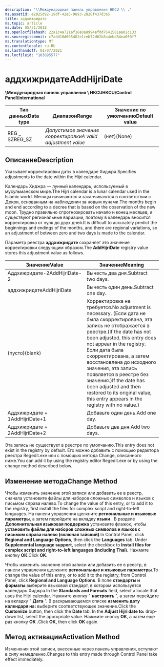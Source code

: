 ```yaml
---
description: '\\Международная панель управления HKCU \\ .'
ms.assetid: e2925d92-19df-42e5-9893-2820f437d3a5
title: аддхижридате
ms.topic: article
ms.date: 05/31/2018
ms.openlocfilehash: 22a1c4a721af18e0a8994efdd7641581aa01c133
ms.sourcegitcommit: c7add10d695482e1ceb72d62b8a4ebd84ea050f7
ms.translationtype: MT
ms.contentlocale: ru-RU
ms.lasthandoff: 01/07/2021
ms.locfileid: "103895577"
---
```

# <a name="addhijridate"></a><span data-ttu-id="30f88-103">аддхижридате</span><span class="sxs-lookup"><span data-stu-id="30f88-103">AddHijriDate</span></span>

<span data-ttu-id="30f88-104">**\\Международная панель управления \\ HKCU**</span><span class="sxs-lookup"><span data-stu-id="30f88-104">**HKCU\\Control Panel\\International**</span></span>



| <span data-ttu-id="30f88-105">Тип данных</span><span class="sxs-lookup"><span data-stu-id="30f88-105">Data type</span></span> | <span data-ttu-id="30f88-106">Диапазон</span><span class="sxs-lookup"><span data-stu-id="30f88-106">Range</span></span>                      | <span data-ttu-id="30f88-107">Значение по умолчанию</span><span class="sxs-lookup"><span data-stu-id="30f88-107">Default value</span></span> |
|-----------|----------------------------|---------------|
| <span data-ttu-id="30f88-108">REG \_ SZ</span><span class="sxs-lookup"><span data-stu-id="30f88-108">REG\_SZ</span></span>   | <span data-ttu-id="30f88-109">*Допустимое значение корректировки*</span><span class="sxs-lookup"><span data-stu-id="30f88-109">*A valid adjustment value*</span></span> | <span data-ttu-id="30f88-110">(нет)</span><span class="sxs-lookup"><span data-stu-id="30f88-110">(None)</span></span>        |



 

## <a name="description"></a><span data-ttu-id="30f88-111">Описание</span><span class="sxs-lookup"><span data-stu-id="30f88-111">Description</span></span>

<span data-ttu-id="30f88-112">Указывает корректировки даты в календаре Хиджра.</span><span class="sxs-lookup"><span data-stu-id="30f88-112">Specifies adjustments to the date within the Hijri calendar.</span></span>

<span data-ttu-id="30f88-113">Календарь Хиджра — лунный календарь, используемый в мусульманском мире.</span><span class="sxs-lookup"><span data-stu-id="30f88-113">The Hijri calendar is a lunar calendar used in the Islamic world.</span></span> <span data-ttu-id="30f88-114">Месяцы начинаются и заканчиваются в соответствии с Декри, основанным на наблюдении за новым лунами.</span><span class="sxs-lookup"><span data-stu-id="30f88-114">The months begin and end according to a decree that is based on the observation of the new moon.</span></span> <span data-ttu-id="30f88-115">Трудно правильно спрогнозировать начало и конец месяцев, и существуют региональные вариации, поэтому в календарь вносится корректировка от нуля до двух дней.</span><span class="sxs-lookup"><span data-stu-id="30f88-115">It is difficult to accurately predict the beginnings and endings of the months, and there are regional variations, so an adjustment of between zero and two days is made to the calendar.</span></span>

<span data-ttu-id="30f88-116">Параметр реестра **аддхижридате** сохраняет это значение корректировки следующим образом.</span><span class="sxs-lookup"><span data-stu-id="30f88-116">The **AddHijriDate** registry value stores this adjustment value as follows.</span></span>



| <span data-ttu-id="30f88-117">Значение</span><span class="sxs-lookup"><span data-stu-id="30f88-117">Value</span></span>          | <span data-ttu-id="30f88-118">Значение</span><span class="sxs-lookup"><span data-stu-id="30f88-118">Meaning</span></span>                                                                                                                                                                                                                               |
|----------------|---------------------------------------------------------------------------------------------------------------------------------------------------------------------------------------------------------------------------------------|
| <span data-ttu-id="30f88-119">Аддхижридате-2</span><span class="sxs-lookup"><span data-stu-id="30f88-119">AddHijriDate-2</span></span> | <span data-ttu-id="30f88-120">Вычесть два дня.</span><span class="sxs-lookup"><span data-stu-id="30f88-120">Subtract two days.</span></span>                                                                                                                                                                                                                    |
| <span data-ttu-id="30f88-121">аддхижридате</span><span class="sxs-lookup"><span data-stu-id="30f88-121">AddHijriDate</span></span>   | <span data-ttu-id="30f88-122">Вычесть один день.</span><span class="sxs-lookup"><span data-stu-id="30f88-122">Subtract one day.</span></span>                                                                                                                                                                                                                     |
| <span data-ttu-id="30f88-123">(пусто)</span><span class="sxs-lookup"><span data-stu-id="30f88-123">(blank)</span></span>        | <span data-ttu-id="30f88-124">Корректировка не требуется.</span><span class="sxs-lookup"><span data-stu-id="30f88-124">No adjustment is necessary.</span></span> <span data-ttu-id="30f88-125">(Если дата не была скорректирована, эта запись не отображается в реестре.</span><span class="sxs-lookup"><span data-stu-id="30f88-125">(If the date has not been adjusted, this entry does not appear in the registry.</span></span> <span data-ttu-id="30f88-126">Если дата была скорректирована, а затем восстановлена до исходного значения, эта запись появляется в реестре без значения.)</span><span class="sxs-lookup"><span data-stu-id="30f88-126">If the date has been adjusted and then restored to its original value, this entry appears in the registry with no value.)</span></span> |
| <span data-ttu-id="30f88-127">Аддхижридате + 1</span><span class="sxs-lookup"><span data-stu-id="30f88-127">AddHijriDate+1</span></span> | <span data-ttu-id="30f88-128">Добавьте один день.</span><span class="sxs-lookup"><span data-stu-id="30f88-128">Add one day.</span></span>                                                                                                                                                                                                                          |
| <span data-ttu-id="30f88-129">Аддхижридате + 2</span><span class="sxs-lookup"><span data-stu-id="30f88-129">AddHijriDate+2</span></span> | <span data-ttu-id="30f88-130">Добавьте два дня.</span><span class="sxs-lookup"><span data-stu-id="30f88-130">Add two days.</span></span>                                                                                                                                                                                                                         |



 

<span data-ttu-id="30f88-131">Эта запись не существует в реестре по умолчанию.</span><span class="sxs-lookup"><span data-stu-id="30f88-131">This entry does not exist in the registry by default.</span></span> <span data-ttu-id="30f88-132">Его можно добавить с помощью редактора реестра Regedit.exe или с помощью метода Change, описанного ниже.</span><span class="sxs-lookup"><span data-stu-id="30f88-132">You can add it by using the registry editor Regedit.exe or by using the change method described below.</span></span>

## <a name="change-method"></a><span data-ttu-id="30f88-133">Изменение метода</span><span class="sxs-lookup"><span data-stu-id="30f88-133">Change Method</span></span>

<span data-ttu-id="30f88-134">Чтобы изменить значение этой записи или добавить ее в реестр, сначала установите файлы для наборов сложных символов и языков с письмом справа налево.</span><span class="sxs-lookup"><span data-stu-id="30f88-134">To change the value of this entry, or to add it to the registry, first install the files for complex script and right-to-left languages.</span></span> <span data-ttu-id="30f88-135">На панели управления щелкните **региональные и языковые параметры**, а затем перейдите на вкладку **языки** . В разделе **Дополнительная языковая поддержка** установите флажок, чтобы **установить файлы для наборов сложных символов и языков с письмом справа налево (включая тайский)**.</span><span class="sxs-lookup"><span data-stu-id="30f88-135">In Control Panel, click **Regional and Language Options**, then click the **Languages** tab. Under **Supplemental language support**, select the checkbox to **Install files for complex script and right-to-left languages (including Thai)**.</span></span> <span data-ttu-id="30f88-136">Нажмите кнопку **ОК**.</span><span class="sxs-lookup"><span data-stu-id="30f88-136">Click **OK**.</span></span>

<span data-ttu-id="30f88-137">Чтобы изменить значение этой записи или добавить ее в реестр, в панели управления щелкните **региональные и языковые параметры**.</span><span class="sxs-lookup"><span data-stu-id="30f88-137">To change the value of this entry, or to add it to the registry, from Control Panel, click **Regional and Language Options**.</span></span> <span data-ttu-id="30f88-138">В поле **стандарты и форматы** выберите языковой стандарт, в котором используется календарь Хиджра.</span><span class="sxs-lookup"><span data-stu-id="30f88-138">In the **Standards and Formats** field, select a locale that uses the Hijri calendar.</span></span> <span data-ttu-id="30f88-139">Нажмите кнопку " **настроить** ", а затем перейдите на вкладку " **Дата** ". В раскрывающемся списке **изменить дату календаря на:** выберите соответствующее значение.</span><span class="sxs-lookup"><span data-stu-id="30f88-139">Click the **Customize** button, then click the **Date** tab. In the **Adjust Hijri date to:** drop-down list, select the appropriate value.</span></span> <span data-ttu-id="30f88-140">Нажмите кнопку **ОК**, а затем еще раз кнопку **ОК** .</span><span class="sxs-lookup"><span data-stu-id="30f88-140">Click **OK**, then click **OK** again.</span></span>

## <a name="activation-method"></a><span data-ttu-id="30f88-141">Метод активации</span><span class="sxs-lookup"><span data-stu-id="30f88-141">Activation Method</span></span>

<span data-ttu-id="30f88-142">Изменения этой записи, внесенные через панель управления, вступают в силу немедленно.</span><span class="sxs-lookup"><span data-stu-id="30f88-142">Changes to this entry made through Control Panel take effect immediately.</span></span>

 

 




